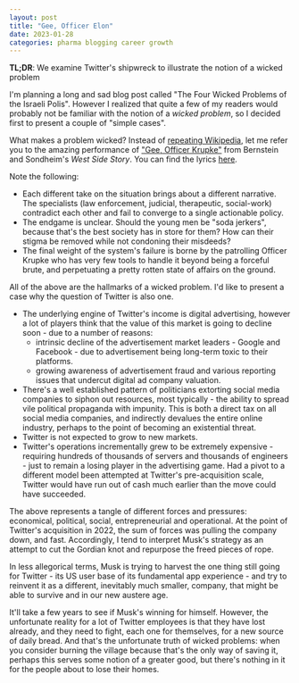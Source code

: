 ```yaml
---
layout: post
title: "Gee, Officer Elon"
date: 2023-01-28
categories: pharma blogging career growth
---
```

**TL;DR**: We examine Twitter's shipwreck to illustrate the notion of a wicked problem

I'm planning a long and sad blog post called "The Four Wicked Problems of the Israeli Polis". However I realized that quite a few of my readers would probably not be familiar with the notion of a *wicked problem*, so I decided first to present a couple of "simple cases".

What makes a problem wicked? Instead of [repeating Wikipedia](https://en.wikipedia.org/wiki/Wicked_problem), let me refer you to the amazing performance of ["Gee, Officer Krupke"](https://www.youtube.com/watch?v=L514Zv8Q4_4&t=1s) from Bernstein and Sondheim's *West Side Story*. You can find the lyrics [here](https://www.westsidestory.com/gee-officer-krupke).

Note the following:
- Each different take on the situation brings about a different narrative. The specialists (law enforcement, judicial, therapeutic, social-work) contradict each other and fail to converge to a single actionable policy.
- The endgame is unclear. Should the young men be "soda jerkers", because that's the best society has in store for them? How can their stigma be removed while not condoning their misdeeds?
- The final weight of the system's failure is borne by the patrolling Officer Krupke who has very few tools to handle it beyond being a forceful brute, and perpetuating a pretty rotten state of affairs on the ground.

All of the above are the hallmarks of a wicked problem. I'd like to present a case why the question of Twitter is also one.

- The underlying engine of Twitter's income is digital advertising, however a lot of players think that the value of this market is going to decline soon - due to a number of reasons:
   - intrinsic decline of the advertisement market leaders - Google and Facebook - due to advertisement being long-term toxic to their platforms.
   - growing awareness of advertisement fraud and various reporting issues that undercut digital ad company valuation.
- There's a well established pattern of politicians extorting social media companies to siphon out resources, most typically - the ability to spread vile political propaganda with impunity. This is both a direct tax on all social media companies, and indirectly devalues the entire online industry, perhaps to the point of becoming an existential threat.
- Twitter is not expected to grow to new markets.
- Twitter's operations incrementally grew to be extremely expensive - requiring hundreds of thousands of servers and thousands of engineers - just to remain a losing player in the advertising game. Had a pivot to a different model been attempted at Twitter's pre-acquisition scale, Twitter would have run out of cash much earlier than the move could have succeeded. 

The above represents a tangle of different forces and pressures: economical, political, social, entrepreneurial and operational. At the point of Twitter's acquisition in 2022, the sum of forces was pulling the company down, and fast. Accordingly, I tend to interpret Musk's strategy as an attempt to cut the Gordian knot and repurpose the freed pieces of rope.

In less allegorical terms, Musk is trying to harvest the one thing still going for Twitter - its US user base of its fundamental app experience - and try to reinvent it as a different, inevitably much smaller, company, that might be able to survive and in our new austere age.

It'll take a few years to see if Musk's winning for himself. However, the unfortunate reality for a lot of Twitter employees is that they have lost already, and they need to fight, each one for themselves, for a new source of daily bread. And that's the unfortunate truth of wicked problems: when you consider burning the village because that's the only way of saving it, perhaps this serves some notion of a greater good, but there's nothing in it for the people about to lose their homes.
